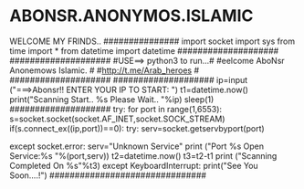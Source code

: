 # ABONSR.ANONYMOS.ISLAMIC
WELCOME MY FRINDS..
###############
import socket
import sys
from time import *
from datetime import datetime
####################
####################
#USE==> python3 to run...#
#eelcome AboNsr Anonemows Islamic. #
#http://t.me/Arab_heroes #
####################
####################
ip=input ("===>Abonsr!! ENTER YOUR IP TO START: ")
t1=datetime.now()
print("Scanning Start.. %s Please Wait.. "%ip)
sleep(1)
####################
try:
for port in range(1,6553):
s=socket.socket(socket.AF_INET,socket.SOCK_STREAM)
if(s.connect_ex((ip,port))==0):
try:
serv=socket.getservbyport(port)

except socket.error:
serv="Unknown Service"
print ("Port %s Open Service:%s "%(port,serv))
t2=datetime.now()
t3=t2-t1
print ("Scanning Completed On %s"%t3)
except KeyboardInterrupt:
print("See You Soon....!")
###############################
